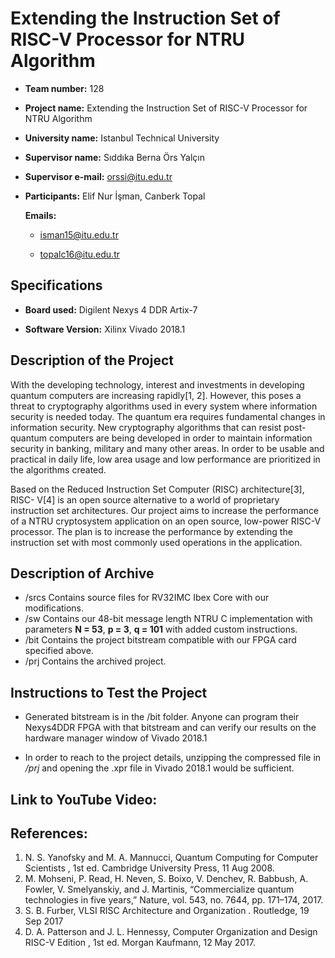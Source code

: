 # Extending the Instruction Set of RISC-V Processor for NTRU Algorithm


 - **Team number:** 128

 - **Project name:** Extending the Instruction Set of RISC-V Processor for NTRU Algorithm

 - **University name:** Istanbul Technical University  

 - **Supervisor name:** Sıddıka Berna Örs Yalçın

 - **Supervisor e-mail:** orssi@itu.edu.tr 

 - **Participants:** Elif Nur İşman, Canberk Topal

   **Emails:** 
  
   - isman15@itu.edu.tr

   - topalc16@itu.edu.tr
 
## Specifications

 - **Board used:** Digilent Nexys 4 DDR Artix-7  

 - **Software Version:** Xilinx Vivado 2018.1 

## Description of the Project

With the developing technology, interest and investments in developing
quantum computers are increasing rapidly[1, 2]. However, this poses a threat to
cryptography algorithms used in every system where information security is needed
today. The quantum era requires fundamental changes in information security. New
cryptography algorithms that can resist post-quantum computers are being developed
in order to maintain information security in banking, military and many other areas. In
order to be usable and practical in daily life, low area usage and low performance are
prioritized in the algorithms created.

Based on the Reduced Instruction Set Computer (RISC) architecture[3], RISC-
V[4] is an open source alternative to a world of proprietary instruction set
architectures. Our project aims to increase the performance of a NTRU cryptosystem
application on an open source, low-power RISC-V processor. The plan is to increase
the performance by extending the instruction set with most commonly used operations
in the application.

 

## Description of Archive

 - /srcs Contains source files for RV32IMC Ibex Core with our modifications.
 - /sw  Contains our 48-bit message length NTRU C implementation with parameters **N = 53**, **p = 3**,   **q = 101** with added custom instructions.
 - /bit Contains the project bitstream compatible with our FPGA card specified above. 
 - /prj Contains the archived project. 

## Instructions to Test the Project

 - Generated bitstream is in the /bit folder. Anyone can program their Nexys4DDR FPGA with that bitstream and can verify our results on the hardware manager window of Vivado 2018.1
 
 - In order to reach to the project details, unzipping the compressed file in */prj* and opening the .xpr file in Vivado 2018.1 would be sufficient. 
 

## Link to YouTube Video:

## References:

 1. N. S. Yanofsky and M. A. Mannucci, Quantum Computing for Computer Scientists , 1st ed. Cambridge University Press, 11 Aug 2008.
 2. M. Mohseni, P. Read, H. Neven, S. Boixo, V. Denchev, R. Babbush, A. Fowler, V. Smelyanskiy, and J. Martinis, “Commercialize quantum technologies in five years,” Nature, vol. 543, no. 7644, pp. 171–174, 2017.
 3. S. B. Furber, VLSI RISC Architecture and Organization . Routledge, 19 Sep 2017
 4. D. A. Patterson and J. L. Hennessy, Computer Organization and Design RISC-V Edition , 1st ed. Morgan Kaufmann, 12 May 2017.
